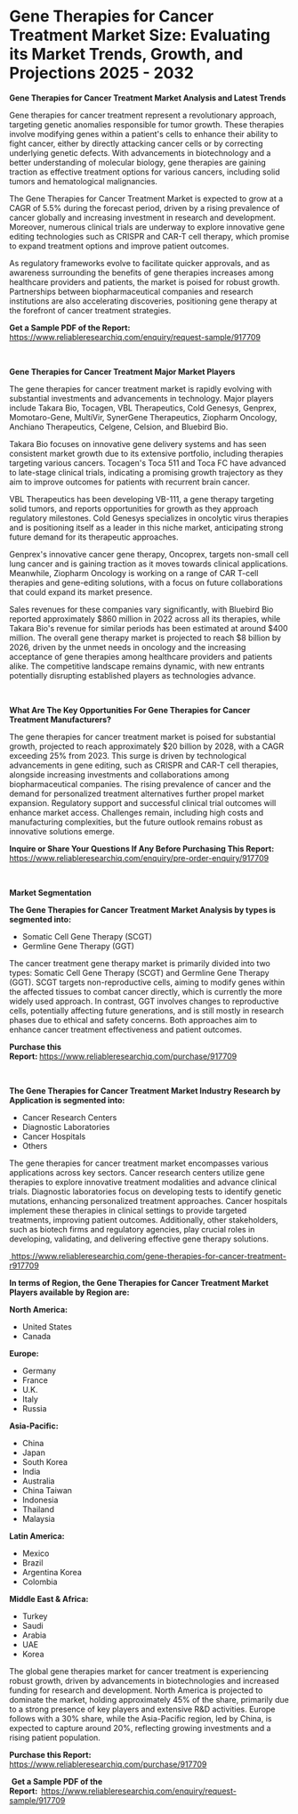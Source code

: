 <p><h1>Gene Therapies for Cancer Treatment Market Size: Evaluating its Market Trends, Growth, and Projections 2025 - 2032</h1></p><p><strong>Gene Therapies for Cancer Treatment Market Analysis and Latest Trends</strong></p>
<p><p>Gene therapies for cancer treatment represent a revolutionary approach, targeting genetic anomalies responsible for tumor growth. These therapies involve modifying genes within a patient's cells to enhance their ability to fight cancer, either by directly attacking cancer cells or by correcting underlying genetic defects. With advancements in biotechnology and a better understanding of molecular biology, gene therapies are gaining traction as effective treatment options for various cancers, including solid tumors and hematological malignancies.</p><p>The Gene Therapies for Cancer Treatment Market is expected to grow at a CAGR of 5.5% during the forecast period, driven by a rising prevalence of cancer globally and increasing investment in research and development. Moreover, numerous clinical trials are underway to explore innovative gene editing technologies such as CRISPR and CAR-T cell therapy, which promise to expand treatment options and improve patient outcomes.</p><p>As regulatory frameworks evolve to facilitate quicker approvals, and as awareness surrounding the benefits of gene therapies increases among healthcare providers and patients, the market is poised for robust growth. Partnerships between biopharmaceutical companies and research institutions are also accelerating discoveries, positioning gene therapy at the forefront of cancer treatment strategies.</p></p>
<p><strong>Get a Sample PDF of the Report:&nbsp;</strong> <a href="https://www.reliableresearchiq.com/enquiry/request-sample/917709?utm_campaign=2821&utm_medium=2&utm_source=Github&utm_content=ia&utm_term=18042025&utm_id=gene-therapies-for-cancer-treatment">https://www.reliableresearchiq.com/enquiry/request-sample/917709</a></p>
<p>&nbsp;</p>
<p><strong>Gene Therapies for Cancer Treatment Major Market Players</strong></p>
<p><p>The gene therapies for cancer treatment market is rapidly evolving with substantial investments and advancements in technology. Major players include Takara Bio, Tocagen, VBL Therapeutics, Cold Genesys, Genprex, Momotaro-Gene, MultiVir, SynerGene Therapeutics, Ziopharm Oncology, Anchiano Therapeutics, Celgene, Celsion, and Bluebird Bio.</p><p>Takara Bio focuses on innovative gene delivery systems and has seen consistent market growth due to its extensive portfolio, including therapies targeting various cancers. Tocagen's Toca 511 and Toca FC have advanced to late-stage clinical trials, indicating a promising growth trajectory as they aim to improve outcomes for patients with recurrent brain cancer.</p><p>VBL Therapeutics has been developing VB-111, a gene therapy targeting solid tumors, and reports opportunities for growth as they approach regulatory milestones. Cold Genesys specializes in oncolytic virus therapies and is positioning itself as a leader in this niche market, anticipating strong future demand for its therapeutic approaches.</p><p>Genprex's innovative cancer gene therapy, Oncoprex, targets non-small cell lung cancer and is gaining traction as it moves towards clinical applications. Meanwhile, Ziopharm Oncology is working on a range of CAR T-cell therapies and gene-editing solutions, with a focus on future collaborations that could expand its market presence.</p><p>Sales revenues for these companies vary significantly, with Bluebird Bio reported approximately $860 million in 2022 across all its therapies, while Takara Bio's revenue for similar periods has been estimated at around $400 million. The overall gene therapy market is projected to reach $8 billion by 2026, driven by the unmet needs in oncology and the increasing acceptance of gene therapies among healthcare providers and patients alike. The competitive landscape remains dynamic, with new entrants potentially disrupting established players as technologies advance.</p></p>
<p>&nbsp;</p>
<p><strong>What Are The Key Opportunities For Gene Therapies for Cancer Treatment Manufacturers?</strong></p>
<p><p>The gene therapies for cancer treatment market is poised for substantial growth, projected to reach approximately $20 billion by 2028, with a CAGR exceeding 25% from 2023. This surge is driven by technological advancements in gene editing, such as CRISPR and CAR-T cell therapies, alongside increasing investments and collaborations among biopharmaceutical companies. The rising prevalence of cancer and the demand for personalized treatment alternatives further propel market expansion. Regulatory support and successful clinical trial outcomes will enhance market access. Challenges remain, including high costs and manufacturing complexities, but the future outlook remains robust as innovative solutions emerge.</p></p>
<p><strong>Inquire or Share Your Questions If Any Before Purchasing This Report:</strong> <a href="https://www.reliableresearchiq.com/enquiry/pre-order-enquiry/917709?utm_campaign=2821&utm_medium=2&utm_source=Github&utm_content=ia&utm_term=18042025&utm_id=gene-therapies-for-cancer-treatment">https://www.reliableresearchiq.com/enquiry/pre-order-enquiry/917709</a></p>
<p>&nbsp;</p>
<p><strong>Market Segmentation</strong></p>
<p><strong>The Gene Therapies for Cancer Treatment Market Analysis by types is segmented into:</strong></p>
<p><ul><li>Somatic Cell Gene Therapy (SCGT)</li><li>Germline Gene Therapy (GGT)</li></ul></p>
<p><p>The cancer treatment gene therapy market is primarily divided into two types: Somatic Cell Gene Therapy (SCGT) and Germline Gene Therapy (GGT). SCGT targets non-reproductive cells, aiming to modify genes within the affected tissues to combat cancer directly, which is currently the more widely used approach. In contrast, GGT involves changes to reproductive cells, potentially affecting future generations, and is still mostly in research phases due to ethical and safety concerns. Both approaches aim to enhance cancer treatment effectiveness and patient outcomes.</p></p>
<p><strong>Purchase this Report:&nbsp;</strong><a href="https://www.reliableresearchiq.com/purchase/917709?utm_campaign=2821&utm_medium=2&utm_source=Github&utm_content=ia&utm_term=18042025&utm_id=gene-therapies-for-cancer-treatment">https://www.reliableresearchiq.com/purchase/917709</a></p>
<p>&nbsp;</p>
<p><strong>The Gene Therapies for Cancer Treatment Market Industry Research by Application is segmented into:</strong></p>
<p><ul><li>Cancer Research Centers</li><li>Diagnostic Laboratories</li><li>Cancer Hospitals</li><li>Others</li></ul></p>
<p><p>The gene therapies for cancer treatment market encompasses various applications across key sectors. Cancer research centers utilize gene therapies to explore innovative treatment modalities and advance clinical trials. Diagnostic laboratories focus on developing tests to identify genetic mutations, enhancing personalized treatment approaches. Cancer hospitals implement these therapies in clinical settings to provide targeted treatments, improving patient outcomes. Additionally, other stakeholders, such as biotech firms and regulatory agencies, play crucial roles in developing, validating, and delivering effective gene therapy solutions.</p></p>
<p><a href="https://www.reliableresearchiq.com/gene-therapies-for-cancer-treatment-r917709?utm_campaign=2821&utm_medium=2&utm_source=Github&utm_content=ia&utm_term=18042025&utm_id=gene-therapies-for-cancer-treatment">&nbsp;https://www.reliableresearchiq.com/gene-therapies-for-cancer-treatment-r917709</a></p>
<p><strong>In terms of Region, the Gene Therapies for Cancer Treatment Market Players available by Region are:</strong></p>
<p>
    <p> <strong> North America: </strong>
        <ul>
            <li>United States</li>
            <li>Canada</li>
        </ul>
        </p> 
    <p> <strong> Europe: </strong>
        <ul>
            <li>Germany</li>
            <li>France</li>
            <li>U.K.</li>
            <li>Italy</li>
            <li>Russia</li>
        </ul>
        </p> 
    <p> <strong> Asia-Pacific: </strong>
        <ul>
            <li>China</li>
            <li>Japan</li>
            <li>South Korea</li>
            <li>India</li>
            <li>Australia</li>
            <li>China Taiwan</li>
            <li>Indonesia</li>
            <li>Thailand</li>
            <li>Malaysia</li>
        </ul>
        </p> 
    <p> <strong> Latin America: </strong>
        <ul>
            <li>Mexico</li>
            <li>Brazil</li>
            <li>Argentina Korea</li>
            <li>Colombia</li>
        </ul>
        </p> 
    <p> <strong> Middle East & Africa: </strong>
        <ul>
            <li>Turkey</li>
            <li>Saudi</li>
            <li>Arabia</li>
            <li>UAE</li>
            <li>Korea</li>
        </ul>
    </p>
    </p>
<p><p>The global gene therapies market for cancer treatment is experiencing robust growth, driven by advancements in biotechnologies and increased funding for research and development. North America is projected to dominate the market, holding approximately 45% of the share, primarily due to a strong presence of key players and extensive R&D activities. Europe follows with a 30% share, while the Asia-Pacific region, led by China, is expected to capture around 20%, reflecting growing investments and a rising patient population.</p></p>
<p><strong>Purchase this Report: </strong><a href="https://www.reliableresearchiq.com/purchase/917709?utm_campaign=2821&utm_medium=2&utm_source=Github&utm_content=ia&utm_term=18042025&utm_id=gene-therapies-for-cancer-treatment">https://www.reliableresearchiq.com/purchase/917709</a></p>
<p>&nbsp;<strong>Get a Sample PDF of the Report:&nbsp;&nbsp;</strong><a href="https://www.reliableresearchiq.com/enquiry/request-sample/917709?utm_campaign=2821&utm_medium=2&utm_source=Github&utm_content=ia&utm_term=18042025&utm_id=gene-therapies-for-cancer-treatment">https://www.reliableresearchiq.com/enquiry/request-sample/917709</a></p>
<p><strong></strong></p>
<p><p></p><p></p><p></p></p>
